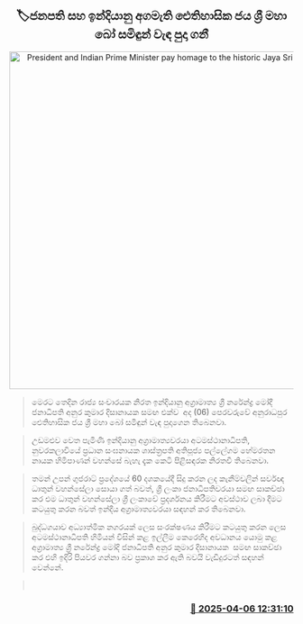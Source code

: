 <p align='center'><b><h2 align='center' title='President and Indian Prime Minister pay homage to the historic Jaya Sri Maha Bodhi'>🏷ජනපති සහ ඉන්දියානු අගමැති ඓතිහාසික ජය ශ්‍රී මහා බෝ සමිඳුන් වැඳ පුදා ගනී</h2></b></p>
<p align='center'><img src='https://helakuru.sgp1.cdn.digitaloceanspaces.com/esana/images/lib/modi-sri-maha-bodi.jpg' width='600' alt='President and Indian Prime Minister pay homage to the historic Jaya Sri Maha Bodhi'></p>

> මෙරට තෙදින රාජ්‍ය සංචාරයක නිරත ඉන්දියානු අග්‍රාමාත්‍ය ශ්‍රී නරේන්ද්‍ර මෝදී ජනාධිපති අනුර කුමාර දිසානායක සමඟ එක්ව  අද (06) පෙරවරුවේ අනුරාධපුර ඓතිහාසික ජය ශ්‍රී මහා බෝ සමිඳුන් වැඳ පුදාගෙන තිබෙනවා.

> උඩමළුව වෙත පැමිණි ඉන්දියානු අග්‍රාමාත්‍යවරයා අටමස්ථානාධිපති, නුවරකලාවියේ ප්‍රධාන සංඝනායක ශාස්ත්‍රපති අතිපූජ්‍ය පල්ලේගම හේමරතන නායක හිමිපාණන් වහන්සේ බැහැ දැක කෙටි පිළිසඳරක නිරතවී තිබෙනවා.

> තමන් උපන් ගුජරාට් ප්‍රදේශයේ 60 දශකයේදී සිදු කරන ලද කැනීම්වලින් සර්වඥ ධාතුන් වහන්සේලා සොයා ගත් බවත්, ශ්‍රී ලංකා ජනාධිපතිවරයා සමඟ සාකච්ඡා කර එම ධාතුන් වහන්සේලා ශ්‍රී ලංකාවේ ප්‍රදර්ශනය කිරීමට අවස්ථාව ලබා දීමට කටයුතු කරන බවත් ඉන්දීය අග්‍රාමාත්‍යවරයා සඳහන් කර තිබෙනවා.

> බුද්ධගයාව අධ්‍යාත්මික නගරයක් ලෙස සංරක්ෂණය කිරීමට කටයුතු කරන ලෙස අටමස්ථානාධිපති හිමියන් විසින් කළ ඉල්ලීම කෙරෙහිද අවධානය යොමු කළ අග්‍රාමාත්‍ය ශ්‍රී නරේන්ද්‍ර මෝදි ජනාධිපති අනුර කුමාර දිසානායක  සමඟ සාකච්ඡා කර එහි ඉදිරි පියවර ගන්නා බව ප්‍රකාශ කර ඇති බවයි වැඩිදුරටත් සඳහන් වෙන්නේ.

>  



<h3 align='right'><a href='https://www.helakuru.lk/esana/p/109003/'>📅 2025-04-06 12:31:10</a></h3>
